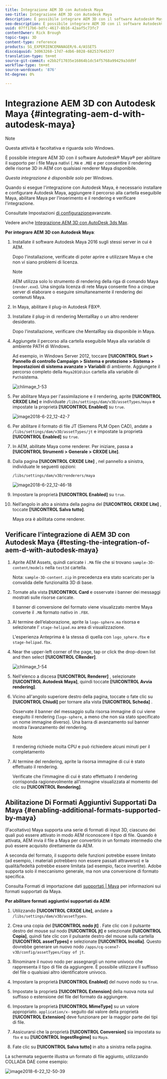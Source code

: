 ```yaml
---
title: Integrazione AEM 3D con Autodesk Maya
seo-title: Integrazione AEM 3D con Autodesk Maya
description: È possibile integrare AEM 3D con il software Autodesk® Maya® per abilitare il supporto per i file Maya nativi (.MA e .MB) e per consentire il rendering delle risorse 3D in AEM con qualsiasi renderer Maya disponibile.
seo-description: È possibile integrare AEM 3D con il software Autodesk® Maya® per abilitare il supporto per i file Maya nativi (.MA e .MB) e per consentire il rendering delle risorse 3D in AEM con qualsiasi renderer Maya disponibile.
uuid: 07ff17b6-bdfc-4617-8b16-42aaf5c73fc7
contentOwner: Rick Brough
topic-tags: 3D
content-type: reference
products: SG_EXPERIENCEMANAGER/6.4/ASSETS
discoiquuid: 3d063268-17d7-4db6-8028-682537645377
translation-type: tm+mt
source-git-commit: e2bb2f17035e16864b1dc54f5768a99429a3dd9f
workflow-type: tm+mt
source-wordcount: '876'
ht-degree: 0%

---
```



# Integrazione AEM 3D con Autodesk Maya {#integrating-aem-d-with-autodesk-maya}

>[!NOTE]
>
>Questa attività è facoltativa e riguarda solo Windows.

È possibile integrare AEM 3D con il software Autodesk® Maya® per abilitare il supporto per i file Maya nativi (`.MA` e `.MB`) e per consentire il rendering delle risorse 3D in AEM con qualsiasi renderer Maya disponibile.

*Questa integrazione è disponibile solo* per Windows.

Quando si esegue l&#39;integrazione con Autodesk Maya, è necessario installare e configurare Autodesk Maya, aggiungere il percorso alla cartella eseguibile Maya, abilitare Maya per l&#39;inserimento e il rendering e verificare l&#39;integrazione.

Consultate Impostazioni [di configurazione](advanced-config-3d.md)avanzate.

Vedere anche [Integrazione AEM 3D con AutoDesk 3ds Max](integrating-aem-3d-with-autodesk-3ds-max.md).

**Per integrare AEM 3D con Autodesk Maya**:

1. Installate il software Autodesk Maya 2016 sugli stessi server in cui è AEM.

   Dopo l&#39;installazione, verificate di poter aprire e utilizzare Maya e che non vi siano problemi di licenza.

   >[!NOTE]
   >
   >AEM utilizza solo lo strumento di rendering della riga di comando Maya (`render.exe`). Una singola licenza di rete Maya consente fino a cinque server di elaborare o eseguire simultaneamente il rendering dei contenuti Maya.

1. In Maya, abilitare il plug-in Autodesk FBX®.
1. Installate il plug-in di rendering MentalRay o un altro renderer desiderato.

   Dopo l&#39;installazione, verificare che MentalRay sia disponibile in Maya.

1. Aggiungete il percorso alla cartella eseguibile Maya alla variabile di ambiente PATH di Windows.

   Ad esempio, in Windows Server 2012, toccare **[!UICONTROL Start > Pannello di controllo Campaign > Sistema e protezione > Sistema > Impostazioni di sistema avanzate > Variabili** di ambiente. Aggiungete il percorso completo della `Maya2016\bin` cartella alla variabile di `Path`sistema.

   ![chlimage_1-53](assets/chlimage_1-53.png)

1. Per abilitare Maya per l&#39;assimilazione e il rendering, aprite **[!UICONTROL CRXDE Lite]** e individuate `/libs/settings/dam/v3D/assetTypes/maya` e impostate la proprietà **[!UICONTROL Enabled]** su `true`.

   ![image2018-6-22_12-42-7](assets/image2018-6-22_12-42-7.png)

1. Per abilitare il formato di file JT (Siemens PLM Open CAD), andate a `/libs/settings/dam/v3D/assetTypes/jt` e impostate la proprietà **[!UICONTROL Enabled]** su `true`.
1. In AEM, abilitate Maya come renderer. Per iniziare, passa a **[!UICONTROL Strumenti > Generale > CRXDE Lite]**.
1. Dalla pagina **[!UICONTROL CRXDE Lite]** , nel pannello a sinistra, individuate le seguenti opzioni:

   `/libs/settings/dam/v3D/renderers/maya`

   ![image2018-6-22_12-46-18](assets/image2018-6-22_12-46-18.png)

1. Impostare la proprietà **[!UICONTROL Enabled]** su `true`.

1. Nell’angolo in alto a sinistra della pagina del **[!UICONTROL CRXDE Lite]** , toccate **[!UICONTROL Salva tutto]**.

   Maya ora è abilitata come renderer.

## Verificare l&#39;integrazione di AEM 3D con Autodesk Maya {#testing-the-integration-of-aem-d-with-autodesk-maya}

1. Aprite  AEM Assets, quindi caricate i `.MA` file che si trovano `sample-3D-content/models` nella `test3d` cartella.

   Nota: `sample-3D-content.zip` in precedenza era stato scaricato per la convalida delle funzionalità 3D di base.

1. Tornate alla vista **[!UICONTROL Card** e osservate i banner dei messaggi mostrati sulle risorse caricate.

   Il banner di conversione del formato viene visualizzato mentre Maya converte il `.MA` formato nativo in `.FBX`.

1. Al termine dell’elaborazione, aprite la `logo-sphere.ma` risorsa e selezionate l’ `stage-helipad.ma` area di visualizzazione.

   L&#39;esperienza Anteprima è la stessa di quella con `logo_sphere.fbx` e `stage-helipad.fbx`.

1. Near the upper-left corner of the page, tap or click the drop-down list and then select **[!UICONTROL CRender]**.

   ![chlimage_1-54](assets/chlimage_1-54.png)

1. Nell&#39;elenco a discesa **[!UICONTROL Renderer]** , selezionate **[!UICONTROL Autodesk Maya]**, quindi toccate **[!UICONTROL Avvia rendering]**.
1. Vicino all&#39;angolo superiore destro della pagina, toccate o fate clic su **[!UICONTROL Chiudi]** per tornare alla vista **[!UICONTROL Scheda]** .

   Osservate il banner del messaggio sulla risorsa immagine di cui viene eseguito il rendering (`logo-sphere`, a meno che non sia stato specificato un nome immagine diverso). Una barra di avanzamento sul banner mostra l’avanzamento del rendering.

   >[!NOTE]
   >
   >Il rendering richiede molta CPU e può richiedere alcuni minuti per il completamento

1. Al termine del rendering, aprite la risorsa immagine di cui è stato effettuato il rendering.

   Verificate che l’immagine di cui è stato effettuato il rendering corrisponda ragionevolmente all’immagine visualizzata al momento del clic su **[!UICONTROL Rendering]**.

## Abilitazione Di Formati Aggiuntivi Supportati Da Maya {#enabling-additional-formats-supported-by-maya}

(Facoltativo) Maya supporta una serie di formati di input 3D, ciascuno dei quali può essere attivato in modo AEM riconoscere il tipo di file. Quando è attivata, AEM invia il file a Maya per convertirlo in un formato intermedio che può essere acquisito direttamente da AEM.

A seconda del formato, il supporto delle funzioni potrebbe essere limitato (ad esempio, i materiali potrebbero non essere passati attraverso) e la qualità/fedeltà potrebbe essere limitata (ad esempio, facce invertite).  Adobe supporta solo il meccanismo generale, ma non una conversione di formato specifica.

Consulta Formati di importazione dati [supportati | Maya](https://knowledge.autodesk.com/support/maya/learn-explore/caas/CloudHelp/cloudhelp/2016/ENU/Maya/files/GUID-69BC066D-D4D8-4B12-900C-CF42E798A5D6-htm.html) per informazioni sui formati supportati da Maya.

**Per abilitare formati aggiuntivi supportati da AEM**:

1. Utilizzando **[!UICONTROL CRXDE Lite]**, andate a `/libs/settings/dam/v3D/assetTypes`.
1. Crea una copia del **[!UICONTROL nodo jt]** . Fate clic con il pulsante destro del mouse sul nodo **[!UICONTROL jt]** e selezionate **[!UICONTROL Copia]**, quindi fate clic con il pulsante destro del mouse sulla cartella **[!UICONTROL assetTypes]** e selezionate **[!UICONTROL Incolla]**. Questo dovrebbe generare un nuovo nodo `/apps/cq-scene7-v3D/config/assetTypes/Copy of jt`.
1. Rinominare il nuovo nodo per assegnargli un nome univoco che rappresenta il tipo di file da aggiungere. È possibile utilizzare il suffisso del file o qualsiasi altro identificatore univoco.

1. Impostare la proprietà **[!UICONTROL Enabled]** del nuovo nodo su `true`.

1. Impostate la proprietà **[!UICONTROL Extension]** della nuova nota sul suffisso o estensione del file del formato da aggiungere.
1. Impostare la proprietà **[!UICONTROL MimeType]** su un valore appropriato. `application/x-` seguito dal valore della proprietà **[!UICONTROL Extension]** deve funzionare per la maggior parte dei tipi di file.
1. Assicurarsi che la proprietà **[!UICONTROL Conversion]** sia impostata su `fbx` e su **[!UICONTROL IngestRegime]** su `Maya`.
1. Fate clic su **[!UICONTROL Salva tutto]** in alto a sinistra nella pagina.

La schermata seguente illustra un formato di file aggiunto, utilizzando COLLADA DAE come esempio:

![image2018-6-22_12-50-39](assets/image2018-6-22_12-50-39.png)

